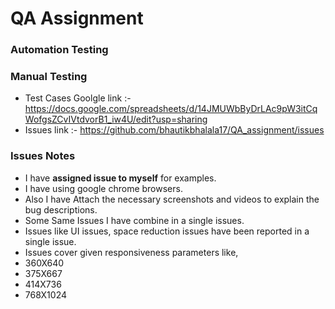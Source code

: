 # QA Assignment 

### Automation Testing






### Manual Testing
- Test Cases Goolgle link :- https://docs.google.com/spreadsheets/d/14JMUWbByDrLAc9pW3itCqWofgsZCvIVtdvorB1_iw4U/edit?usp=sharing
- Issues link :- https://github.com/bhautikbhalala17/QA_assignment/issues


### Issues Notes
- I have **assigned issue to myself** for examples.
- I have using google chrome browsers.
- Also I have Attach the necessary screenshots and videos to explain the bug descriptions.
- Some Same Issues I have combine in a single issues.
- Issues like UI issues, space reduction issues have been reported in a single issue.
- Issues cover given responsiveness parameters like,
- 360X640
- 375X667
- 414X736
- 768X1024
